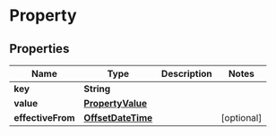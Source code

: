 

# Property

## Properties

Name | Type | Description | Notes
------------ | ------------- | ------------- | -------------
**key** | **String** |  | 
**value** | [**PropertyValue**](PropertyValue.md) |  | 
**effectiveFrom** | [**OffsetDateTime**](OffsetDateTime.md) |  |  [optional]



